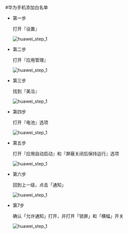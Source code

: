 #华为手机添加白名单
* 第一步

	打开『设置』
	
	![huawei_step_1](https://jianminzhu.github.io/android_app_setting/huawei/pic/huawei_step1.png)
  
* 第二步
  
  打开『应用管理』
 
  ![huawei_step_1](https://jianminzhu.github.io/android_app_setting/huawei/pic/huawei_step2.png)
  
* 第三步

	找到『美洽』
	
	![huawei_step_1](https://jianminzhu.github.io/android_app_setting/huawei/pic/huawei_step3.png)


* 第四步

	打开『电池』选项

	![huawei_step_1](https://jianminzhu.github.io/android_app_setting/huawei/pic/huawei_step4.png)
	
* 第五步

	打开『应用自动启动』和『屏蔽关闭后保持运行』选项

	![huawei_step_1](https://jianminzhu.github.io/android_app_setting/huawei/pic/huawei_step5.png)
	
* 第六步

	回到上一级，点击「通知」

	![huawei_step_1](https://jianminzhu.github.io/android_app_setting/huawei/pic/huawei_step6.png)
	
* 第7步

	确认「允许通知」打开，并打开「锁屏」和「横幅」开关

	![huawei_step_1](https://jianminzhu.github.io/android_app_setting/huawei/pic/huawei_step7.png)
  
  
  
  



